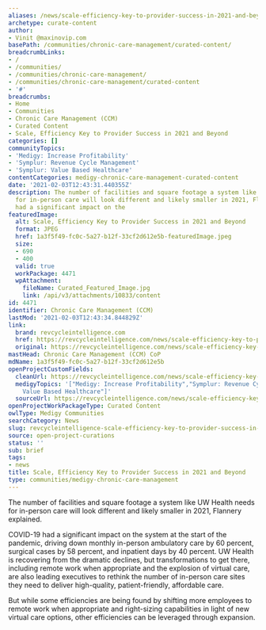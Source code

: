 ```yaml
---
aliases: /news/scale-efficiency-key-to-provider-success-in-2021-and-beyond
archetype: curate-content
author:
- Vinit @maxinovip.com
basePath: /communities/chronic-care-management/curated-content/
breadcrumbLinks:
- /
- /communities/
- /communities/chronic-care-management/
- /communities/chronic-care-management/curated-content
- '#'
breadcrumbs:
- Home
- Communities
- Chronic Care Management (CCM)
- Curated Content
- Scale, Efficiency Key to Provider Success in 2021 and Beyond
categories: []
communityTopics:
- 'Medigy: Increase Profitability'
- 'Symplur: Revenue Cycle Management'
- 'Symplur: Value Based Healthcare'
contentCategories: medigy-chronic-care-management-curated-content
date: '2021-02-03T12:43:31.440355Z'
description: The number of facilities and square footage a system like UW Health needs
  for in-person care will look different and likely smaller in 2021, Flannery explained.COVID-19
  had a significant impact on the
featuredImage:
  alt: Scale, Efficiency Key to Provider Success in 2021 and Beyond
  format: JPEG
  href: 1a3f5f49-fc0c-5a27-b12f-33cf2d612e5b-featuredImage.jpeg
  size:
  - 690
  - 400
  valid: true
  workPackage: 4471
  wpAttachment:
    fileName: Curated_Featured_Image.jpg
    link: /api/v3/attachments/10833/content
id: 4471
identifier: Chronic Care Management (CCM)
lastMod: '2021-02-03T12:43:34.844829Z'
link:
  brand: revcycleintelligence.com
  href: https://revcycleintelligence.com/news/scale-efficiency-key-to-provider-success-in-2021-and-beyond
  original: https://revcycleintelligence.com/news/scale-efficiency-key-to-provider-success-in-2021-and-beyond
mastHead: Chronic Care Management (CCM) CoP
mdName: 1a3f5f49-fc0c-5a27-b12f-33cf2d612e5b
openProjectCustomFields:
  cleanUrl: https://revcycleintelligence.com/news/scale-efficiency-key-to-provider-success-in-2021-and-beyond
  medigyTopics: '["Medigy: Increase Profitability","Symplur: Revenue Cycle Management","Symplur:
    Value Based Healthcare"]'
  sourceUrl: https://revcycleintelligence.com/news/scale-efficiency-key-to-provider-success-in-2021-and-beyond
openProjectWorkPackageType: Curated Content
owlType: Medigy Communities
searchCategory: News
slug: revcycleintelligence-scale-efficiency-key-to-provider-success-in-2021-and-beyond
source: open-project-curations
status: ''
sub: brief
tags:
- news
title: Scale, Efficiency Key to Provider Success in 2021 and Beyond
type: communities/medigy-chronic-care-management
---
```


<p>The number of facilities and square footage a system like UW Health needs for in-person care will look different and likely smaller in 2021, Flannery explained.</p><p>COVID-19 had a significant impact on the system at the start of the pandemic, driving down monthly in-person ambulatory care by 60 percent, surgical cases by 58 percent, and inpatient days by 40 percent. UW Health is recovering from the dramatic declines, but transformations to get there, including remote work when appropriate and the explosion of virtual care, are also leading executives to rethink the number of in-person care sites they need to deliver high-quality, patient-friendly, affordable care.</p><p>But while some efficiencies are being found by shifting more employees to remote work when appropriate and right-sizing capabilities in light of new virtual care options, other efficiencies can be leveraged through expansion.</p>